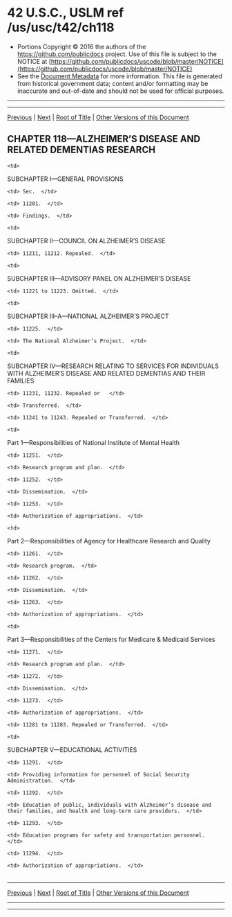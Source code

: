 ---
---

# 42 U.S.C., USLM ref /us/usc/t42/ch118

* Portions Copyright © 2016 the authors of the https://github.com/publicdocs project.
  Use of this file is subject to the NOTICE at [https://github.com/publicdocs/uscode/blob/master/NOTICE](https://github.com/publicdocs/uscode/blob/master/NOTICE)
* See the [Document Metadata](././../../../..//README.md) for more information.
  This file is generated from historical government data; content and/or formatting may be inaccurate and out-of-date and should not be used for official purposes.

----------
----------

[Previous](./../../../..//us/usc/t42/ch117/schIII/m__us_usc_t42_s11152.md) | [Next](./../../../..//us/usc/t42/ch118/schI/m__us_usc_t42_ch118_schI.md) | [Root of Title](./../../../../) | [Other Versions of this Document](https://publicdocs.github.io/go/links?ns=uslm&ref=%2Fus%2Fusc%2Ft42%2Fch118)

## CHAPTER 118—ALZHEIMER’S DISEASE AND RELATED DEMENTIAS RESEARCH

<table>

  <tr>

    <td> 

SUBCHAPTER I—GENERAL PROVISIONS  </td>

  </tr>

  <tr>

    <td> Sec.  </td>

  </tr>

  <tr>

    <td> 11201.  </td>

    <td> Findings.  </td>

  </tr>

  <tr>

    <td> 

SUBCHAPTER II—COUNCIL ON ALZHEIMER’S DISEASE  </td>

  </tr>

  <tr>

    <td> 11211, 11212. Repealed.  </td>

  </tr>

  <tr>

    <td> 

SUBCHAPTER III—ADVISORY PANEL ON ALZHEIMER’S DISEASE  </td>

  </tr>

  <tr>

    <td> 11221 to 11223. Omitted.  </td>

  </tr>

  <tr>

    <td> 

SUBCHAPTER III–A—NATIONAL ALZHEIMER’S PROJECT  </td>

  </tr>

  <tr>

    <td> 11225.  </td>

    <td> The National Alzheimer’s Project.  </td>

  </tr>

  <tr>

    <td> 

SUBCHAPTER IV—RESEARCH RELATING TO SERVICES FOR INDIVIDUALS WITH ALZHEIMER’S DISEASE AND RELATED DEMENTIAS AND THEIR FAMILIES  </td>

  </tr>

  <tr>

    <td> 11231, 11232. Repealed or   </td>

    <td> Transferred.  </td>

  </tr>

  <tr>

    <td> 11241 to 11243. Repealed or Transferred.  </td>

  </tr>

  <tr>

    <td> 

Part 1—Responsibilities of National Institute of Mental Health  </td>

  </tr>

  <tr>

    <td> 11251.  </td>

    <td> Research program and plan.  </td>

  </tr>

  <tr>

    <td> 11252.  </td>

    <td> Dissemination.  </td>

  </tr>

  <tr>

    <td> 11253.  </td>

    <td> Authorization of appropriations.  </td>

  </tr>

  <tr>

    <td> 

Part 2—Responsibilities of Agency for Healthcare Research and Quality  </td>

  </tr>

  <tr>

    <td> 11261.  </td>

    <td> Research program.  </td>

  </tr>

  <tr>

    <td> 11262.  </td>

    <td> Dissemination.  </td>

  </tr>

  <tr>

    <td> 11263.  </td>

    <td> Authorization of appropriations.  </td>

  </tr>

  <tr>

    <td> 

Part 3—Responsibilities of the Centers for Medicare &amp; Medicaid Services  </td>

  </tr>

  <tr>

    <td> 11271.  </td>

    <td> Research program and plan.  </td>

  </tr>

  <tr>

    <td> 11272.  </td>

    <td> Dissemination.  </td>

  </tr>

  <tr>

    <td> 11273.  </td>

    <td> Authorization of appropriations.  </td>

  </tr>

  <tr>

    <td> 11281 to 11283. Repealed or Transferred.  </td>

  </tr>

  <tr>

    <td> 

SUBCHAPTER V—EDUCATIONAL ACTIVITIES  </td>

  </tr>

  <tr>

    <td> 11291.  </td>

    <td> Providing information for personnel of Social Security Administration.  </td>

  </tr>

  <tr>

    <td> 11292.  </td>

    <td> Education of public, individuals with Alzheimer’s disease and their families, and health and long-term care providers.  </td>

  </tr>

  <tr>

    <td> 11293.  </td>

    <td> Education programs for safety and transportation personnel.  </td>

  </tr>

  <tr>

    <td> 11294.  </td>

    <td> Authorization of appropriations.  </td>

  </tr>

</table>

----------

[Previous](./../../../..//us/usc/t42/ch117/schIII/m__us_usc_t42_s11152.md) | [Next](./../../../..//us/usc/t42/ch118/schI/m__us_usc_t42_ch118_schI.md) | [Root of Title](./../../../../) | [Other Versions of this Document](https://publicdocs.github.io/go/links?ns=uslm&ref=%2Fus%2Fusc%2Ft42%2Fch118)

----------
----------



